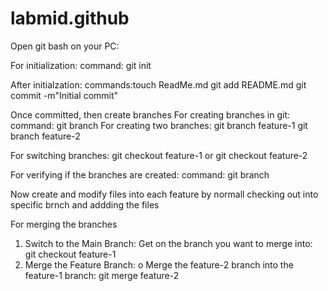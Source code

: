 # labmid.github
Open git bash on your PC:

For initialization:
command: git init

After initialzation:
commands:touch ReadMe.md
	 git add README.md
	 git commit -m"Initial commit"

Once committed, then create branches
For creating branches in git:
command: git branch <branch name>
For creating two branches:
git branch feature-1
git branch feature-2

For switching branches:
git checkout feature-1
or
git checkout feature-2

For verifying if the branches are created:
command: git branch

Now create and modify files into each feature by normall checking out into specific brnch and addding the files

For merging the branches 
1. Switch to the Main Branch:
Get on the branch you want to merge into:
git checkout feature-1
2. Merge the Feature Branch:
o Merge the feature-2 branch into the feature-1 branch:
git merge feature-2

